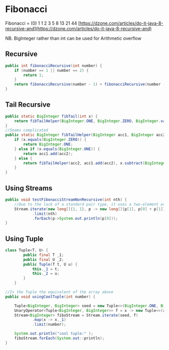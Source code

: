 # Fibonacci

Fibonacci = (0) 1 1 2 3 5 8 13 21 44
[https://dzone.com/articles/do-it-java-8-recursive-and](https://dzone.com/articles/do-it-java-8-recursive-and)
 
NB. BigInteger rather than int can be used for Arithmetic overflow

## Recursive
``` java
public int fibonacciRecursive(int number) {
    if (number == 1 || number == 2) {
        return 1;
    }
    return fibonacciRecursive(number - 1) + fibonacciRecursive(number - 2);
}
``` 
## Tail Recursive

``` java
public static BigInteger fibTail(int x) {
    return fibTailHelper(BigInteger.ONE, BigInteger.ZERO, BigInteger.valueOf(x));
}
//Seams complicated
public static BigInteger fibTailHelper(BigInteger acc1, BigInteger acc2, BigInteger x) {
    if (x.equals(BigInteger.ZERO)) {
        return BigInteger.ONE;
    } else if (x.equals(BigInteger.ONE)) {
        return acc1.add(acc2);
    } else {
        return fibTailHelper(acc2, acc1.add(acc2), x.subtract(BigInteger.ONE));
    }
}
```
## Using Streams
``` java
public void testFibonacciStreamNonRecursive(int nth) {
    //Due to the lack of a standard pair type, it uses a two-element array.
    Stream.iterate(new long[]{1, 1}, p -> new long[]{p[1], p[0] + p[1]})
            .limit(nth)
            .forEach(p->System.out.println(p[0]));
}
```
## Using Tuple
``` java
class Tuple<T, U> {
        public final T _1;
        public final U _2;
        public Tuple(T t, U u) {
            this._1 = t;
            this._2 = u;
        }
    }

//Is the Tuple the equivalent of the array above
public void usingCoolTuple(int number) {

    Tuple<BigInteger, BigInteger> seed = new Tuple<>(BigInteger.ONE, BigInteger.ONE);
    UnaryOperator<Tuple<BigInteger, BigInteger>> f = x -> new Tuple<>(x._2, x._1.add(x._2)); //Creates new value
    Stream<BigInteger> fiboStream = Stream.iterate(seed, f)
            .map(x -> x._1)
            .limit(number);

    System.out.println("cool tuple:" );
    fiboStream.forEach(System.out::println);
}
``` 
